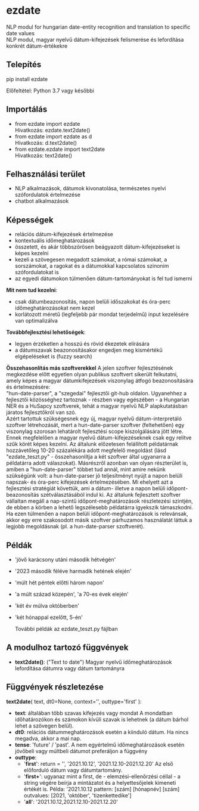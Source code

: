 # ezdate
NLP modul for hungarian date-entity recognition and translation to specific date values\
NLP modul, magyar nyelvű dátum-kifejezések felismerése és lefordítása konkrét dátum-értékekre

## Telepítés
pip install ezdate

Előfeltétel:  Python 3.7 vagy későbbi

## Importálás
- from ezdate import ezdate\
   Hivatkozás: ezdate.text2date()
- from ezdate import ezdate as d\
   Hivatkozás: d.text2date()
- from ezdate.ezdate import text2date\
   Hivatkozás: text2date()

## Felhasználási terület
- NLP alkalmazások, dátumok kivonatolása, természetes nyelvi szófordulatok értelmezése
- chatbot alkalmazások

## Képességek
- relációs dátum-kifejezések értelmezése
- kontextuális időmeghatározások
- összetett, és akár többszörösen beágyazott dátum-kifejezéseket is képes kezelni
- kezeli a szövegesen megadott számokat, a római számokat, a sorszámokat, a ragokat és a dátumokkal kapcsolatos szinonim szófordulatokat is
- az egyedi dátumokon túlmenően dátum-tartományokat is fel tud ismerni

**Mit nem tud kezelni**:
- csak dátumbeazonosítás, napon belüli időszakokat és óra-perc időmeghatározásokat nem kezel
- korlátozott méretű (legfeljebb pár mondat terjedelmű) input kezelésére van optimalizálva

**Továbbfejlesztési lehetőségek**:
- legyen érzéketlen a hosszú és rövid ékezetek elírására
- a dátumszavak beazonosításakor engedjen meg kismértékű elgépeléseket is (fuzzy search)

**Összehasonlítás más szoftverekkel**
A jelen szoftver fejlesztésének megkezdése előtt egyetlen olyan publikus szoftvert sikerült felkutatni, amely képes a magyar dátumkifejezések viszonylag átfogó beazonosítására és értelmezésére:\
  "hun-date-parser", a "szegedai" fejlesztői git-hub oldalon.
Ugyanehhez a fejlesztői közösséghez tartoznak - részben vagy egészében - a Hungarian NER és a HuSapcy szoftverek, tehát a magyar nyelvű NLP alapkutatásban járatos fejlesztőkról van szó.\
Azért tartottuk szükségesnek egy új, magyar nyelvű dátum-interpretáló szoftver létrehozását, mert a hun-date-parser szoftver (feltehetően) egy viszonylag szorosan lehatárolt fejlesztési scope kiszolgálására jött létre. Ennek megfelelően a magyar nyelvű dátum-kifejezéseknek csak egy relitve szűk körét képes kezelni. Az általunk előzetesen felállított példatárnak hozzávetőleg 10-20 százalékára adott megfelelő megoldást (lásd "ezdate_teszt.py" - összehasonlítja a két szoftver által ugyanarra a példatárra adott válaszokat). 
Másrészről azonban van olyan részterület is, amiben a "hun-date-parser" többet tud annál, mint amire nekünk szükségünk volt: a hun-date-parser jó teljesítményt nyújt a napon belüli napszak- és óra-perc kifejezések értelmezésében. Mi ehelyett azt a fejlesztési stratégiát követtük, ami a dátum- illetve a napon belüli időpont-beazonosítás szétválasztásából indul ki. Az általunk fejlesztett szoftver vállaltan megáll a nap-szintű időpont-meghatározások részletezési szintjén, de ebben a körben a lehető legszélesebb példatárra igyekszik támaszkodni. Ha ezen túlmenően a napon belüli időpont-meghatározások is relevánsak, akkor egy erre szakosodott másik szoftver párhuzamos használatát láttuk a legjobb megoldásnak (pl. a hun-date-parser szoftverét).




## Példák
- 'jövő karácsony utáni második hétvégén'
- '2023 második féléve harmadik hetének elején'
- 'múlt hét péntek előtti három napon'
- 'a múlt század közepén',   'a 70-es évek elején'
- 'két év múlva októberben'
- 'két hónappal ezelőtt, 5-én'

  További példák az ezdate_teszt.py fájlban


## A modulhoz tartozó függvények
- **text2date()**:   ("Text to date") Magyar nyelvű időmeghatározások lefordítása dátumra vagy dátum tartományra


## Függvények részletezése

**text2date**( text, dt0=None, context='', outtype='first' ):
- **text**:  általában több szavas kifejezés vagy mondat
        A mondatban időhatározókon és számokon kívüli szavak is lehetnek (a dátum bárhol lehet a szövegen belül).
- **dt0**:  relációs dátummeghatározások esetén a kiinduló dátum.
        Ha nincs megadva, akkor a mai nap.
- **tense**: 'future' / 'past'.  A nem egyértelmű időmeghatározások esetén jövőbeli vagy múltbeli dátumot preferáljon a függvény
- **outtype**:
    - '**first**':    return =  '',   '2021.10.12',  '2021.12.10-2021.12.20'     Az első előforduló dátum vagy dátumtartomány.
    - '**first+**':   ugyanaz mint a first, de - elemzési-ellenőrzési céllal - a string végére beírja a mintázatot és a helyettesőjelek kimeneti értékét is.
              Példa: '2021.10.12   pattern: [szám] [hónapnév] [szám]   outvalues: [2021, 'október', 'tizenkettedike']
    - '**all**':    '2021.10.12,2021.12.10-2021.12.20'
